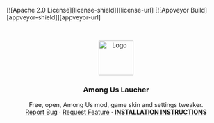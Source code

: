 [![Apache 2.0 License][license-shield]][license-url] [![Appveyor Build][appveyor-shield]][appveyor-url]

<br />
<p align="center">
  <a href="https://github.com/TMShader/among-us-launcher">
    <img src="logo.png" alt="Logo" width="80" height="80">
  </a>

  <h3 align="center">Among Us Laucher</h3>

  <p align="center">
    Free, open, Among Us mod, game skin and settings tweaker.
    <br />
    <a href="https://github.com/TMShader/among-us-launcher/issues">Report Bug</a>
    ·
    <a href="https://github.com/TMShader/among-us-launcher/issues">Request Feature</a>
    ·
    <a href="#installation"><b>INSTALLATION INSTRUCTIONS</b></a>
  </p>
</p>
